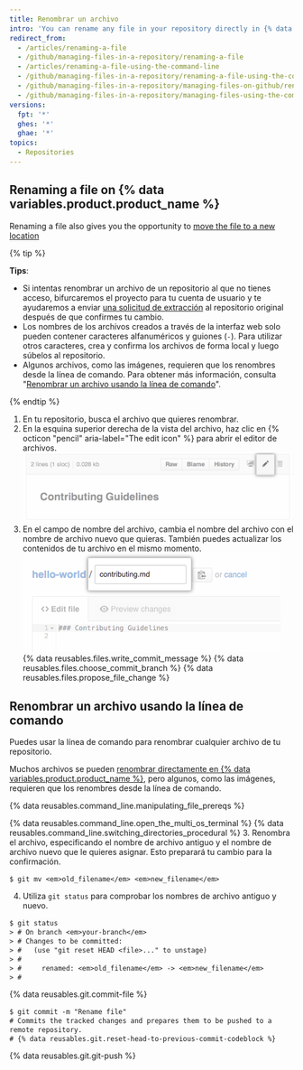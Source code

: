 ```yaml
---
title: Renombrar un archivo
intro: 'You can rename any file in your repository directly in {% data variables.product.product_name %} or by using the command line.'
redirect_from:
  - /articles/renaming-a-file
  - /github/managing-files-in-a-repository/renaming-a-file
  - /articles/renaming-a-file-using-the-command-line
  - /github/managing-files-in-a-repository/renaming-a-file-using-the-command-line
  - /github/managing-files-in-a-repository/managing-files-on-github/renaming-a-file
  - /github/managing-files-in-a-repository/managing-files-using-the-command-line/renaming-a-file-using-the-command-line
versions:
  fpt: '*'
  ghes: '*'
  ghae: '*'
topics:
  - Repositories
---
```


## Renaming a file on {% data variables.product.product_name %}

Renaming a file also gives you the opportunity to [move the file to a new location](/articles/moving-a-file-to-a-new-location)

{% tip %}

**Tips**:

- Si intentas renombrar un archivo de un repositorio al que no tienes acceso, bifurcaremos el proyecto para tu cuenta de usuario y te ayudaremos a enviar [una solicitud de extracción](/articles/about-pull-requests) al repositorio original después de que confirmes tu cambio.
- Los nombres de los archivos creados a través de la interfaz web solo pueden contener caracteres alfanuméricos y guiones (`-`). Para utilizar otros caracteres, crea y confirma los archivos de forma local y luego súbelos al repositorio.
- Algunos archivos, como las imágenes, requieren que los renombres desde la línea de comando. Para obtener más información, consulta "[Renombrar un archivo usando la línea de comando](/articles/renaming-a-file-using-the-command-line)".

{% endtip %}

1. En tu repositorio, busca el archivo que quieres renombrar.
2. En la esquina superior derecha de la vista del archivo, haz clic en {% octicon "pencil" aria-label="The edit icon" %} para abrir el editor de archivos. ![Icono Edit file (Editar archivo)](/assets/images/help/repository/edit-file-icon.png)
3. En el campo de nombre del archivo, cambia el nombre del archivo con el nombre de archivo nuevo que quieras. También puedes actualizar los contenidos de tu archivo en el mismo momento. ![Editar el nombre del archivo](/assets/images/help/repository/changing-file-name.png)
{% data reusables.files.write_commit_message %}
{% data reusables.files.choose_commit_branch %}
{% data reusables.files.propose_file_change %}

## Renombrar un archivo usando la línea de comando

Puedes usar la línea de comando para renombrar cualquier archivo de tu repositorio.

Muchos archivos se pueden [renombrar directamente en {% data variables.product.product_name %}](/articles/renaming-a-file), pero algunos, como las imágenes, requieren que los renombres desde la línea de comando.

{% data reusables.command_line.manipulating_file_prereqs %}

{% data reusables.command_line.open_the_multi_os_terminal %}
{% data reusables.command_line.switching_directories_procedural %}
3. Renombra el archivo, especificando el nombre de archivo antiguo y el nombre de archivo nuevo que le quieres asignar. Esto preparará tu cambio para la confirmación.
  ```shell
  $ git mv <em>old_filename</em> <em>new_filename</em>
  ```
4. Utiliza `git status` para comprobar los nombres de archivo antiguo y nuevo.
  ```shell
  $ git status
  > # On branch <em>your-branch</em>
  > # Changes to be committed:
  > #   (use "git reset HEAD <file>..." to unstage)
  > #
  > #     renamed: <em>old_filename</em> -> <em>new_filename</em>
  > #
  ```
{% data reusables.git.commit-file %}
  ```shell
  $ git commit -m "Rename file"
  # Commits the tracked changes and prepares them to be pushed to a remote repository.
  # {% data reusables.git.reset-head-to-previous-commit-codeblock %}
  ```
{% data reusables.git.git-push %}

